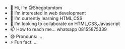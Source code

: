 - 👋 Hi, I’m @Shegotomtom
- 👀 I’m interested in web development 
- 🌱 I’m currently learning HTML,CSS
- 💞️ I’m looking to collaborate on HTML,CSS,Javascript
- 📫 How to reach me... whatsapp 08155875339
- 😄 Pronouns: ...
- ⚡ Fun fact: ...

<!---
Shegotomtom/Shegotomtom is a ✨ special ✨ repository because its `README.md` (this file) appears on your GitHub profile.
You can click the Preview link to take a look at your changes.
--->
